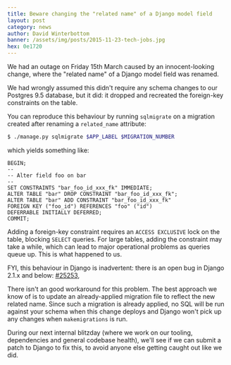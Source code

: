 ```yaml
---
title: Beware changing the "related name" of a Django model field
layout: post
category: news
author: David Winterbottom
banner: /assets/img/posts/2015-11-23-tech-jobs.jpg
hex: 0e1720
---
```


We had an outage on Friday 15th March caused by an innocent-looking change, 
where the "related name" of a Django model field was renamed.

We had wrongly assumed this didn't require any schema changes to our Postgres 9.5
database, but it did: it dropped and recreated the foreign-key constraints on
the table. 

You can reproduce this behaviour by running `sqlmigrate` on a migration created after renaming a
`related_name` attribute:
```bash
$ ./manage.py sqlmigrate $APP_LABEL $MIGRATION_NUMBER
```
which yields something like:
```
BEGIN;
--
-- Alter field foo on bar
--
SET CONSTRAINTS "bar_foo_id_xxx_fk" IMMEDIATE; 
ALTER TABLE "bar" DROP CONSTRAINT "bar_foo_id_xxx_fk";
ALTER TABLE "bar" ADD CONSTRAINT "bar_foo_id_xxx_fk" 
FOREIGN KEY ("foo_id") REFERENCES "foo" ("id") 
DEFERRABLE INITIALLY DEFERRED;
COMMIT;
```

Adding a foreign-key constraint requires an `ACCESS EXCLUSIVE` lock on the table,
blocking `SELECT` queries. For large tables, adding the constraint may take a
while, which can lead to major operational problems as queries queue up. This is
what happened to us.

FYI, this behaviour in Django is inadvertent: there is an open bug in Django 2.1.x and below: [#25253](https://code.djangoproject.com/ticket/25253), 

There isn't an good workaround for this problem. The best approach we know of is to
update an already-applied migration file to reflect the new related name. Since
such a migration is already applied, no SQL will be run against your schema when
this change deploys and Django won't pick up any changes when `makemigrations`
is run.

During our next internal blitzday (where we work on our tooling, dependencies
and general codebase health), we'll see if we can submit a patch to Django to fix this, to
avoid anyone else getting caught out like we did.
